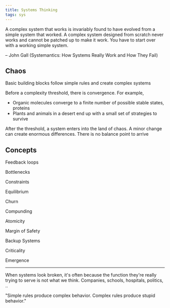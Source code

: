 ```yaml
---
title: Systems Thinking 
tags: sys
---
```

 

A complex system that works is invariably found to have evolved from a simple system that worked. A complex system designed from scratch never works and cannot be patched up to make it work. You have to start over with a working simple system.

– John Gall (Systemantics: How Systems Really Work and How They Fail)


## Chaos 

Basic building blocks follow simple rules and create complex systems

Before a complexity threshold, there is convergence. For example, 
- Organic molecules converge to a finite number of possible stable states, proteins 
- Plants and animals in a desert end up with a small set of strategies to survive

After the threshold, a system enters into the land of chaos. A minor change can create enormous differences. There is no balance point to arrive  


## Concepts 

Feedback loops 

Bottlenecks

Constraints

Equilibrium

Churn

Compunding 

Atomicity

Margin of Safety  

Backup Systems

Criticality

Emergence

---

When systems look broken, it's often because the function they're really trying to serve is not what we think. Companies, schools, hospitals, politics, .. 

"Simple rules produce complex behavior. Complex rules produce stupid behavior."

